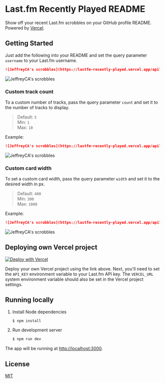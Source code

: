 # Last.fm Recently Played README
Show off your recent Last.fm scrobbles on your GitHub profile README. Powered by [Vercel](https://vercel.com).

## Getting Started
Just add the following into your README and set the query parameter `username` to your Last.fm username.

```md
![JeffreyCA's scrobbles](https://lastfm-recently-played.vercel.app/api?user=JeffreyCA01)
```

![JeffreyCA's scrobbles](https://lastfm-recently-played.vercel.app/api?user=JeffreyCA01)

### Custom track count
To a custom number of tracks, pass the query parameter `count` and set it to the number of tracks to display.

> Default: `5`  
> Min: `1`  
> Max: `10`

Example:
```md
![JeffreyCA's scrobbles](https://lastfm-recently-played.vercel.app/api?user=JeffreyCA01&count=1)
```

![JeffreyCA's scrobbles](https://lastfm-recently-played.vercel.app/api?user=JeffreyCA01&count=1)

### Custom card width
To set a custom card width, pass the query parameter `width` and set it to the desired width in px.

> Default: `400`  
> Min: `300`  
> Max: `1000`

Example:
```md
![JeffreyCA's scrobbles](https://lastfm-recently-played.vercel.app/api?user=JeffreyCA01&width=1000)
```

![JeffreyCA's scrobbles](https://lastfm-recently-played.vercel.app/api?user=JeffreyCA01&width=1000)

## Deploying own Vercel project

[![Deploy with Vercel](https://vercel.com/button)](https://vercel.com/import/git?s=https%3A%2F%2Fgithub.com%2FJeffreyCA%2Flastfm-recently-played-readme&env=VERCEL_URL)

Deploy your own Vercel project using the link above. Next, you'll need to set the `API_KEY` environment variable to your Last.fm API key. The `VERCEL_URL` system environment variable should also be set in the Vercel project settings.

## Running locally
1. Install Node dependencies
    ```sh
    $ npm install
    ```
2. Run development server
    ```sh
    $ npm run dev
    ```

The app will be running at [http://localhost:3000](http://localhost:3000).

## License
[MIT](LICENSE)

